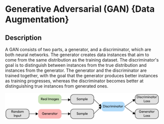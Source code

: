 # Generative Adversarial (GAN) {Data Augmentation}

## Description

A GAN consists of two parts, a generator, and a discriminator, which are both neural networks.
The generator creates data instances that aim to come from the same distribution as the training dataset.
The discriminator's goal is to distinguish between instances from the true distribution and instances from the generator.
The generator and the discriminator are trained together, with the goal that the generator produces better instances as training progresses, whereas the discriminator becomes better at distinguishing true instances from generated ones.

![](generative_adversarial/image1.png)
